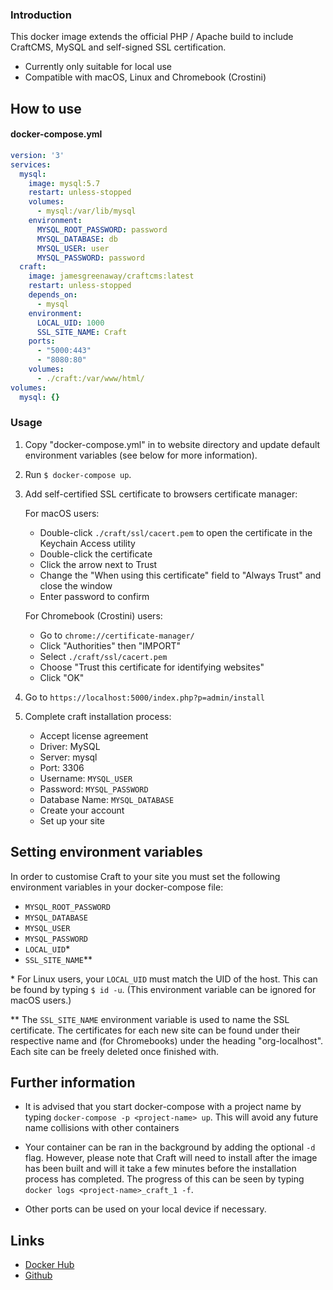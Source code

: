 ### Introduction
This docker image extends the official PHP / Apache build to include CraftCMS, MySQL and self-signed SSL certification.

- Currently only suitable for local use 
- Compatible with macOS, Linux and Chromebook (Crostini)

## How to use

#### docker-compose.yml
```yaml
version: '3'
services: 
  mysql:
    image: mysql:5.7
    restart: unless-stopped
    volumes: 
      - mysql:/var/lib/mysql
    environment:
      MYSQL_ROOT_PASSWORD: password
      MYSQL_DATABASE: db
      MYSQL_USER: user
      MYSQL_PASSWORD: password
  craft:
    image: jamesgreenaway/craftcms:latest
    restart: unless-stopped
    depends_on: 
      - mysql
    environment: 
      LOCAL_UID: 1000
      SSL_SITE_NAME: Craft
    ports: 
      - "5000:443"
      - "8080:80"
    volumes: 
      - ./craft:/var/www/html/
volumes: 
  mysql: {}
```

### Usage
1. Copy "docker-compose.yml" in to website directory and update default environment variables (see below for more information).

1. Run ```$ docker-compose up```.

1. Add self-certified SSL certificate to browsers certificate manager:

   For macOS users:
   * Double-click ```./craft/ssl/cacert.pem``` to open the certificate in the Keychain Access utility
   * Double-click the certificate
   * Click the arrow next to Trust
   * Change the "When using this certificate" field to "Always Trust" and close the window
   * Enter password to confirm
    
   For Chromebook (Crostini) users:
   * Go to ```chrome://certificate-manager/```
   * Click "Authorities" then "IMPORT"
   * Select ```./craft/ssl/cacert.pem```
   * Choose "Trust this certificate for identifying websites"
   * Click "OK"
    
1. Go to ```https://localhost:5000/index.php?p=admin/install```

1. Complete craft installation process:
   * Accept license agreement
   * Driver: MySQL
   * Server: mysql
   * Port: 3306
   * Username: ```MYSQL_USER```
   * Password: ```MYSQL_PASSWORD```
   * Database Name: ```MYSQL_DATABASE```
   * Create your account
   * Set up your site

## Setting environment variables

In order to customise Craft to your site you must set the following environment variables in your docker-compose file: 

* ```MYSQL_ROOT_PASSWORD```
* ```MYSQL_DATABASE```
* ```MYSQL_USER```
* ```MYSQL_PASSWORD```
* ```LOCAL_UID```\*
* ```SSL_SITE_NAME```\**

\* For Linux users, your ```LOCAL_UID``` must match the UID of the host.  This can be found by typing ```$ id -u```. (This environment variable can be ignored for macOS users.)

\** The ```SSL_SITE_NAME``` environment variable is used to name the SSL certificate.  The certificates for each new site can be found under their respective name and (for Chromebooks) under the heading "org-localhost".  Each site can be freely deleted once finished with. 

## Further information
* It is advised that you start docker-compose with a project name by typing ```docker-compose -p <project-name> up```. This will avoid any future name collisions with other containers

* Your container can be ran in the background by adding the optional ```-d``` flag.  However, please note that Craft will need to install after the image has been built and will it take a few minutes before the installation process has completed.  The progress of this can be seen by typing ```docker logs <project-name>_craft_1 -f```.

* Other ports can be used on your local device if necessary.

## Links

* [Docker Hub](https://hub.docker.com/r/jamesgreenaway/craftcms)
* [Github](https://github.com/JamesGreenaway/craftcms) 
